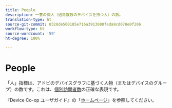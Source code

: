 ```yaml
---
title: People
description: 一意の個人（通常複数のデバイスを持つ人）の数。
translation-type: ht
source-git-commit: 0328de560185e716a3913080feda9cd078e0f206
workflow-type: ht
source-wordcount: '59'
ht-degree: 100%

---
```



# People

「人」指標は、アドビのデバイスグラフに基づく人物（またはデバイスのグループ）の数です。これは、[個別訪問者数](unique-visitors.md)の正確な表現です。

『Device Co-op ユーザガイド』の「[ホームページ](https://docs.adobe.com/content/help/ja-JP/device-co-op/using/data/people.html)」を参照してください。
